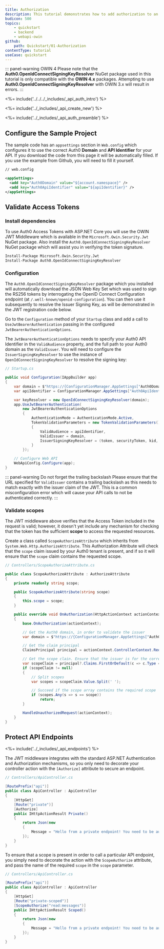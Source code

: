 ```yaml
---
title: Authorization
description: This tutorial demonstrates how to add authorization to an ASP.NET OWIN API using the standard JWT middleware.
budicon: 500
topics:
    - quickstart
    - backend
    - webapi-owin
github:
    path: Quickstart/01-Authorization
contentType: tutorial
useCase: quickstart
---
```


::: panel-warning OWIN 4
Please note that the **Auth0.OpenIdConnectSigningKeyResolver** NuGet package used in this tutorial is only compatible with the **OWIN 4.x** packages. Attempting to use **Auth0.OpenIdConnectSigningKeyResolver** with OWIN 3.x will result in errors.
:::

<%= include('../../../_includes/_api_auth_intro') %>

<%= include('../_includes/_api_create_new') %>

<%= include('../_includes/_api_auth_preamble') %>

## Configure the Sample Project

The sample code has an `appsettings` section in `Web.config` which configures it to use the correct Auth0 **Domain** and **API Identifier** for your API. If you download the code from this page it will be automatically filled. If you use the example from Github, you will need to fill it yourself.

```xml
// web.config

<appSettings>
  <add key="Auth0Domain" value="${account.namespace}" />
  <add key="Auth0ApiIdentifier" value="${apiIdentifier}" />
</appSettings>
```

## Validate Access Tokens

### Install dependencies

To use Auth0 Access Tokens with ASP.NET Core you will use the OWIN JWT Middleware which is available in the `Microsoft.Owin.Security.Jwt` NuGet package. Also install the `Auth0.OpenIdConnectSigningKeyResolver` NuGet package which will assist you in verifying the token signature.

```bash
Install-Package Microsoft.Owin.Security.Jwt
Install-Package Auth0.OpenIdConnectSigningKeyResolver
```

### Configuration

The `Auth0.OpenIdConnectSigningKeyResolver` package which you installed will automatically download the JSON Web Key Set which was used to sign the RS256 tokens by interrogating the OpenID Connect Configuration endpoint (at `/.well-known/openid-configuration`). You can then use it subsequently to resolve the Issuer Signing Key, as will be demonstrated in the JWT registration code below.

Go to the `Configuration` method of your `Startup` class and add a call to `UseJwtBearerAuthentication` passing in the configured `JwtBearerAuthenticationOptions`.

The `JwtBearerAuthenticationOptions` needs to specify your Auth0 API Identifier in the `ValidAudience` property, and the full path to your Auth0 domain as the `ValidIssuer`. You will need to configure the `IssuerSigningKeyResolver` to use the instance of `OpenIdConnectSigningKeyResolver` to resolve the signing key:

```csharp
// Startup.cs

public void Configuration(IAppBuilder app)
{
    var domain = $"https://{ConfigurationManager.AppSettings["Auth0Domain"]}/";
    var apiIdentifier = ConfigurationManager.AppSettings["Auth0ApiIdentifier"];

    var keyResolver = new OpenIdConnectSigningKeyResolver(domain);
    app.UseJwtBearerAuthentication(
        new JwtBearerAuthenticationOptions
        {
            AuthenticationMode = AuthenticationMode.Active,
            TokenValidationParameters = new TokenValidationParameters()
            {
                ValidAudience = apiIdentifier,
                ValidIssuer = domain,
                IssuerSigningKeyResolver = (token, securityToken, kid, parameters) => keyResolver.GetSigningKey(kid)
            }
        });

    // Configure Web API
    WebApiConfig.Configure(app);
}
```

::: panel-warning Do not forget the trailing backslash
Please ensure that the URL specified for `ValidIssuer` contains a trailing backslash as this needs to match exactly with the issuer claim of the JWT. This is a common misconfiguration error which will cause your API calls to not be authenticated correctly.
:::

### Validate scopes

The JWT middleware above verifies that the Access Token included in the request is valid; however, it doesn't yet include any mechanism for checking that the token has the sufficient **scope** to access the requested resources.

Create a class called `ScopeAuthorizeAttribute` which inherits from `System.Web.Http.AuthorizeAttribute`. This Authorization Attribute will check that the `scope` claim issued by your Auth0 tenant is present, and if so it will ensure that the `scope` claim contains the requested scope.

```csharp
// Controllers/ScopeAuthorizeAttribute.cs

public class ScopeAuthorizeAttribute : AuthorizeAttribute
{
    private readonly string scope;

    public ScopeAuthorizeAttribute(string scope)
    {
        this.scope = scope;
    }

    public override void OnAuthorization(HttpActionContext actionContext)
    {
        base.OnAuthorization(actionContext);

        // Get the Auth0 domain, in order to validate the issuer
        var domain = $"https://{ConfigurationManager.AppSettings["Auth0Domain"]}/";

        // Get the claim principal
        ClaimsPrincipal principal = actionContext.ControllerContext.RequestContext.Principal as ClaimsPrincipal;

        // Get the scope clain. Ensure that the issuer is for the correcr Auth0 domain
        var scopeClaim = principal?.Claims.FirstOrDefault(c => c.Type == "scope" && c.Issuer == domain);
        if (scopeClaim != null)
        {
            // Split scopes
            var scopes = scopeClaim.Value.Split(' ');

            // Succeed if the scope array contains the required scope
            if (scopes.Any(s => s == scope))
                return;
        }

        HandleUnauthorizedRequest(actionContext);
    }
}
```

## Protect API Endpoints

<%= include('../_includes/_api_endpoints') %>

The JWT middleware integrates with the standard ASP.NET Authentication and Authorization mechanisms, so you only need to decorate your controller action with the `[Authorize]` attribute to secure an endpoint.

```csharp
// Controllers/ApiController.cs

[RoutePrefix("api")]
public class ApiController : ApiController
{
    [HttpGet]
    [Route("private")]
    [Authorize]
    public IHttpActionResult Private()
    {
        return Json(new
        {
            Message = "Hello from a private endpoint! You need to be authenticated to see this."
        });
    }
}
```

To ensure that a scope is present in order to call a particular API endpoint, you simply need to decorate the action with the `ScopeAuthorize` attribute, and pass the name of the required `scope` in the `scope` parameter.

```csharp
// Controllers/ApiController.cs

[RoutePrefix("api")]
public class ApiController : ApiController
{
    [HttpGet]
    [Route("private-scoped")]
    [ScopeAuthorize("read:messages")]
    public IHttpActionResult Scoped()
    {
        return Json(new
        {
            Message = "Hello from a private endpoint! You need to be authenticated and have a scope of read:messages to see this."
        });
    }
}
```
